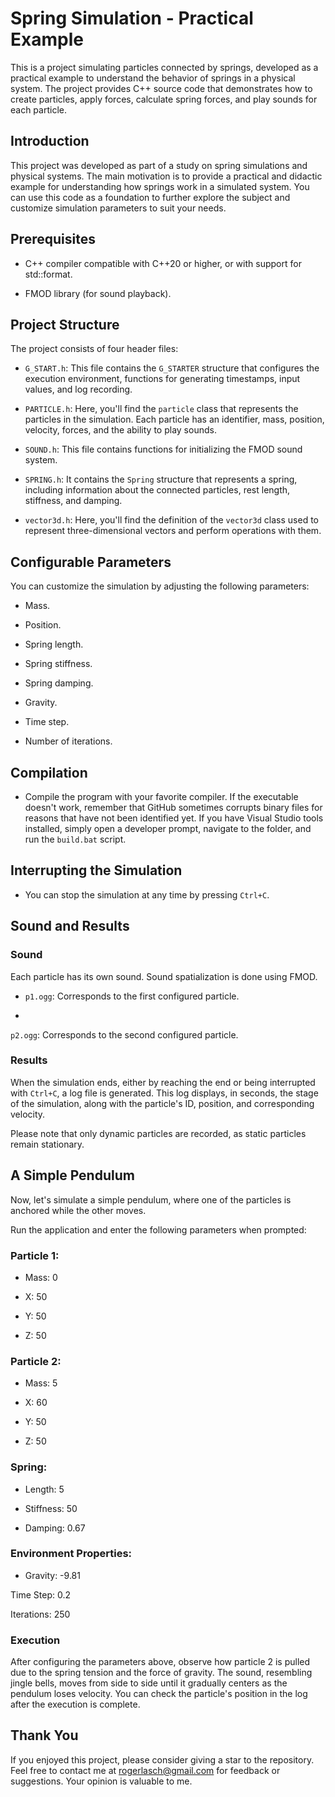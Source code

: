 # Spring Simulation - Practical Example

This is a project simulating particles connected by springs, developed as a practical example to understand the behavior of springs in a physical system. The project provides C++ source code that demonstrates how to create particles, apply forces, calculate spring forces, and play sounds for each particle.

## Introduction

This project was developed as part of a study on spring simulations and physical systems. The main motivation is to provide a practical and didactic example for understanding how springs work in a simulated system. You can use this code as a foundation to further explore the subject and customize simulation parameters to suit your needs.

## Prerequisites

- C++ compiler compatible with C++20 or higher, or with support for std::format.

- FMOD library (for sound playback).

## Project Structure

The project consists of four header files:


- `G_START.h`: This file contains the `G_STARTER` structure that configures the execution environment, functions for generating timestamps, input values, and log recording.

- `PARTICLE.h`: Here, you'll find the `particle` class that represents the particles in the simulation. Each particle has an identifier, mass, position, velocity, forces, and the ability to play sounds.

- `SOUND.h`: This file contains functions for initializing the FMOD sound system.

- `SPRING.h`: It contains the `Spring` structure that represents a spring, including information about the connected particles, rest length, stiffness, and damping.

- `vector3d.h`: Here, you'll find the definition of the `vector3d` class used to represent three-dimensional vectors and perform operations with them.

## Configurable Parameters

You can customize the simulation by adjusting the following parameters:

- Mass.

- Position.

- Spring length.

- Spring stiffness.

- Spring damping.

- Gravity.

- Time step.

- Number of iterations.

## Compilation

- Compile the program with your favorite compiler. If the executable doesn't work, remember that GitHub sometimes corrupts binary files for reasons that have not been identified yet. If you have Visual Studio tools installed, simply open a developer prompt, navigate to the folder, and run the `build.bat` script.

## Interrupting the Simulation

- You can stop the simulation at any time by pressing `Ctrl+C`.

## Sound and Results

### Sound

Each particle has its own sound. Sound spatialization is done using FMOD.

- `p1.ogg`: Corresponds to the first configured particle.

- 
`p2.ogg`: Corresponds to the second configured particle.
### Results

When the simulation ends, either by reaching the end or being interrupted with `Ctrl+C`, a log file is generated. This log displays, in seconds, the stage of the simulation, along with the particle's ID, position, and corresponding velocity.

Please note that only dynamic particles are recorded, as static particles remain stationary.

## A Simple Pendulum

Now, let's simulate a simple pendulum, where one of the particles is anchored while the other moves.

Run the application and enter the following parameters when prompted:

### Particle 1:

- Mass: 0

- X: 50

- Y: 50

- Z: 50

### Particle 2:

- Mass: 5

- X: 60

- Y: 50

- Z: 50

### Spring:

- Length: 5

- Stiffness: 50

- Damping: 0.67

### Environment Properties:

- Gravity: -9.81

Time Step: 0.2

Iterations: 250

### Execution

After configuring the parameters above, observe how particle 2 is pulled due to the spring tension and the force of gravity. The sound, resembling jingle bells, moves from side to side until it gradually centers as the pendulum loses velocity. You can check the particle's position in the log after the execution is complete.

## Thank You

If you enjoyed this project, please consider giving a star to the repository. Feel free to contact me at rogerlasch@gmail.com for feedback or suggestions. Your opinion is valuable to me.
